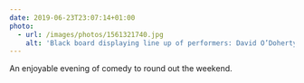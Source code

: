 ```yaml
---
date: 2019-06-23T23:07:14+01:00
photo:
  - url: /images/photos/1561321740.jpg
    alt: 'Black board displaying line up of performers: David O’Doherty, Tim Key, Rose Matafeo, Nish Kumar and John Robins.'
---
```

An enjoyable evening of comedy to round out the weekend.
